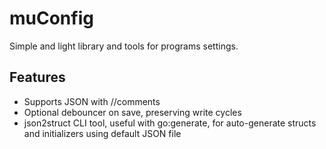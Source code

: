 # muConfig
Simple and light library and tools for programs settings.

## Features
* Supports JSON with //comments
* Optional debouncer on save, preserving write cycles
* json2struct CLI tool, useful with go:generate, for auto-generate structs and initializers using default JSON file
